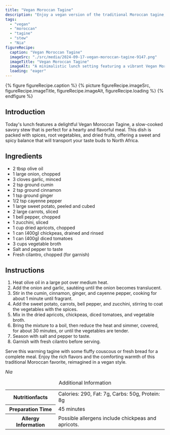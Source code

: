 ```yaml
---
title: "Vegan Moroccan Tagine"
description: "Enjoy a vegan version of the traditional Moroccan tagine, featuring spices, root vegetables, and dried fruits for a balanced sweet and spicy flavor."
tags:
  - "vegan"
  - "moroccan"
  - "tagine"
  - "stew"
  - "Nia"
figureRecipe: 
  caption: "Vegan Moroccan Tagine"
  imageSrc: "./src/media/2024-09-17-vegan-moroccan-tagine-9147.png"
  imageTitle: "Vegan Moroccan Tagine"
  imageAlt: "A minimalistic lunch setting featuring a vibrant Vegan Moroccan Tagine in a rustic pot, with a side of fluffy couscous and fresh bread, accented by a small vase of herbs."
  loading: "eager"
---
```


{% figure figureRecipe.caption %}
{% picture figureRecipe.imageSrc, figureRecipe.imageTitle, figureRecipe.imageAlt, figureRecipe.loading %}
{% endfigure %}

## Introduction

Today's lunch features a delightful Vegan Moroccan Tagine, a slow-cooked savory stew that is perfect for a hearty and flavorful meal. This dish is packed with spices, root vegetables, and dried fruits, offering a sweet and spicy balance that will transport your taste buds to North Africa.

## Ingredients

- 2 tbsp olive oil
- 1 large onion, chopped
- 3 cloves garlic, minced
- 2 tsp ground cumin
- 2 tsp ground cinnamon
- 1 tsp ground ginger
- 1/2 tsp cayenne pepper
- 1 large sweet potato, peeled and cubed
- 2 large carrots, sliced
- 1 bell pepper, chopped
- 1 zucchini, sliced
- 1 cup dried apricots, chopped
- 1 can (400g) chickpeas, drained and rinsed
- 1 can (400g) diced tomatoes
- 3 cups vegetable broth
- Salt and pepper to taste
- Fresh cilantro, chopped (for garnish)

## Instructions

1. Heat olive oil in a large pot over medium heat.
2. Add the onion and garlic, sautéing until the onion becomes translucent.
3. Stir in the cumin, cinnamon, ginger, and cayenne pepper, cooking for about 1 minute until fragrant.
4. Add the sweet potato, carrots, bell pepper, and zucchini, stirring to coat the vegetables with the spices.
5. Mix in the dried apricots, chickpeas, diced tomatoes, and vegetable broth.
6. Bring the mixture to a boil, then reduce the heat and simmer, covered, for about 30 minutes, or until the vegetables are tender.
7. Season with salt and pepper to taste.
8. Garnish with fresh cilantro before serving.

Serve this warming tagine with some fluffy couscous or fresh bread for a complete meal. Enjoy the rich flavors and the comforting warmth of this traditional Moroccan favorite, reimagined in a vegan style.

*Nia*

<table><caption class='sr-only'>Additional Information</caption><tr><th>Nutritionfacts</th><td>Calories: 290, Fat: 7g, Carbs: 50g, Protein: 8g&nbsp;</td></tr><tr><th>Preparation Time</th><td>45 minutes&nbsp;</td></tr><tr><th>Allergy Information</th><td>Possible allergens include chickpeas and apricots.&nbsp;</td></tr></table>

